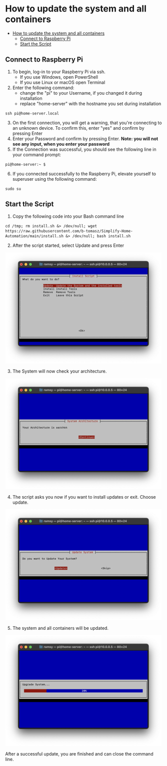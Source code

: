 # How to update the system and all containers

- [How to update the system and all containers](#how-to-update-the-system-and-all-containers)
  - [Connect to Raspberry Pi](#connect-to-raspberry-pi)
  - [Start the Script](#start-the-script)

## Connect to Raspberry Pi
1. To begin, log-in to your Raspberry Pi via ssh. 
      - If you use Windows, open PowerShell
      - If you use Linux or macOS open Terminal
2. Enter the following command:
   - change the "pi" to your Username, if you changed it during installation
   - replace "home-server" with the hostname you set during installation
  
```
ssh pi@home-server.local
```

3. On the first connection, you will get a warning, that you're connecting to an unknown device. To confirm this, enter "yes" and confirm by pressing Enter
4. Enter your Password and confirm by pressing Enter. **Note: you will not see any input, when you enter your password**
5. If the Connection was successful, you should see the following line in your command prompt:

```
pi@home-server:~ $
```

6. If you connected successfully to the Raspberry Pi, elevate yourself to superuser using the following command:
```
sudo su
```

## Start the Script
1. Copy the following code into your Bash command line
```
cd /tmp; rm install.sh &> /dev/null; wget https://raw.githubusercontent.com/b-tomasz/Simplify-Home-Automation/main/install.sh &> /dev/null; bash install.sh
```

2. After the script started, select Update and press Enter

<img src="Images/update/Update001.png" alt="Choose update" width="500"/>
  
3. The System will now check your architecture.

<img src="Images/update/Update002.png" alt="Choose Continue" width="500"/>

4. The script asks you now if you want to install updates or exit. Choose update.

<img src="Images/update/Update003.png" alt="Choose update" width="500"/>

5. The system and all containers will be updated. 

<img src="Images/update/Update004.png" alt="System is updating" width="500"/>

After a successful update, you are finished and can close the command line.

